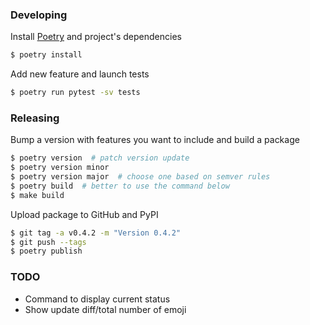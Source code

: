 ### Developing

Install [Poetry](https://poetry.eustace.io/) and project's dependencies

```bash
$ poetry install
```

Add new feature and launch tests

```bash
$ poetry run pytest -sv tests
```

### Releasing

Bump a version with features you want to include and build a package

```bash
$ poetry version  # patch version update
$ poetry version minor
$ poetry version major  # choose one based on semver rules
$ poetry build  # better to use the command below
$ make build
```

Upload package to GitHub and PyPI

```bash
$ git tag -a v0.4.2 -m "Version 0.4.2" 
$ git push --tags
$ poetry publish
```

### TODO

* Command to display current status
* Show update diff/total number of emoji
